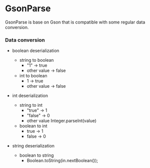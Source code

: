 # GsonParse

GsonParse is base on Gson that is compatible with some regular data conversion.

### Data conversion
* boolean deserialization 
  * string to boolean
    * "1" -> true
    * other value -> false
  * int to boolean
    * 1 -> true
    * other value -> false

* int deserialization
  * string to int
    * "true" -> 1
    * "false" -> 0
    * other value Integer.parseInt(value)
  * boolean to int
    * true -> 1
    * false -> 0

* string deserialization
  * boolean to string
    * Boolean.toString(in.nextBoolean());
